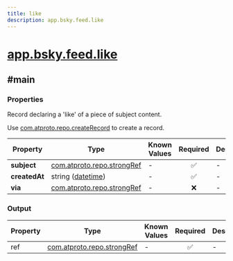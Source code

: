 ```yaml
---
title: like
description: app.bsky.feed.like
---
```


# [app.bsky.feed.like](https://github.com/myConsciousness/atproto.dart/blob/main/lexicons/app/bsky/feed/like.json)

## #main

### Properties

Record declaring a 'like' of a piece of subject content.

Use [com.atproto.repo.createRecord](../../../../lexicons/com/atproto/repo/createRecord.md#main) to create a record.

| Property | Type | Known Values | Required | Description |
| --- | --- | --- | :---: | --- |
| **subject** | [com.atproto.repo.strongRef](../../../../lexicons/com/atproto/repo/strongRef.md#main) | - | ✅ | - |
| **createdAt** | string ([datetime](https://atproto.com/specs/lexicon#datetime)) | - | ✅ | - |
| **via** | [com.atproto.repo.strongRef](../../../../lexicons/com/atproto/repo/strongRef.md#main) | - | ❌ | - |

### Output

| Property | Type | Known Values | Required | Description |
| --- | --- | --- | :---: | --- |
| ref | [com.atproto.repo.strongRef](../../../../lexicons/com/atproto/repo/strongRef.md#main) | - | ✅ | - |
